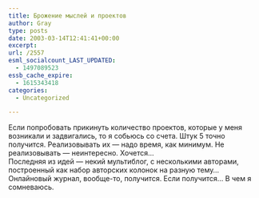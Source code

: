 ```yaml
---
title: Брожение мыслей и проектов
author: Gray
type: posts
date: 2003-03-14T12:41:41+00:00
excerpt:
url: /2557
esml_socialcount_LAST_UPDATED:
  - 1497089523
essb_cache_expire:
  - 1615343418
categories:
  - Uncategorized

---
```








Если попробовать прикинуть количество проектов, которые у меня возникали и задвигались, то я собьюсь со счета. Штук 5 точно получится. Реализовывать их &#8212; надо время, как минимум. Не реализовывать &#8212; неинтересно. Хочется&#8230;  
Последняя из идей &#8212; некий мультиблог, с несколькими авторами, построенный как набор авторских колонок на разную тему&#8230; Онлайновый журнал, вообще-то, получится. Если получится&#8230; В чем я сомневаюсь.